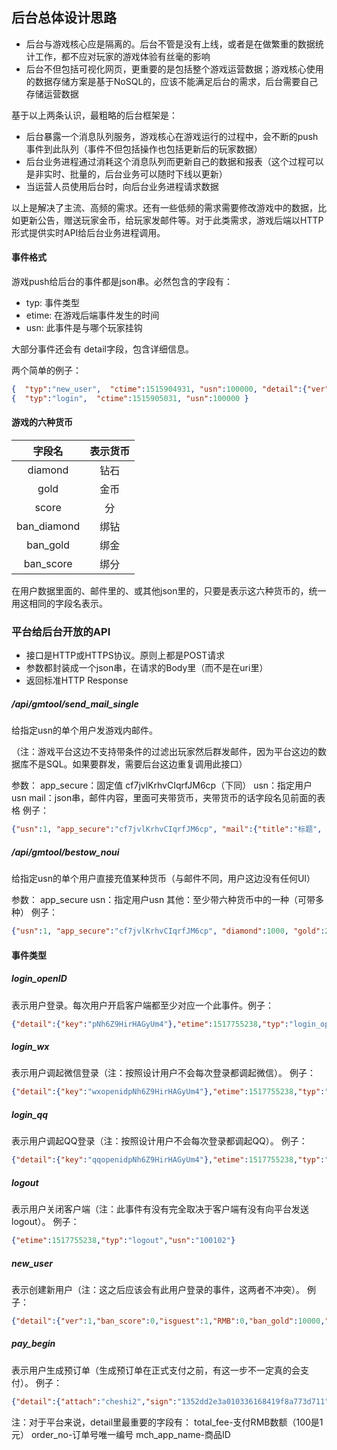 ## 后台总体设计思路
- 后台与游戏核心应是隔离的。后台不管是没有上线，或者是在做繁重的数据统计工作，都不应对玩家的游戏体验有丝毫的影响
- 后台不但包括可视化网页，更重要的是包括整个游戏运营数据；游戏核心使用的数据存储方案是基于NoSQL的，应该不能满足后台的需求，后台需要自己存储运营数据

基于以上两条认识，最粗略的后台框架是：
- 后台暴露一个消息队列服务，游戏核心在游戏运行的过程中，会不断的push事件到此队列（事件不但包括操作也包括更新后的玩家数据）
- 后台业务进程通过消耗这个消息队列而更新自己的数据和报表（这个过程可以是非实时、批量的，后台业务可以随时下线以更新）
- 当运营人员使用后台时，向后台业务进程请求数据

以上是解决了主流、高频的需求。还有一些低频的需求需要修改游戏中的数据，比如更新公告，赠送玩家金币，给玩家发邮件等。对于此类需求，游戏后端以HTTP形式提供实时API给后台业务进程调用。

#### 事件格式
游戏push给后台的事件都是json串。必然包含的字段有：
- typ: 事件类型
- etime: 在游戏后端事件发生的时间
- usn: 此事件是与哪个玩家挂钩

大部分事件还会有 detail字段，包含详细信息。

两个简单的例子：
```json
{  "typ":"new_user",  "ctime":1515904931, "usn":100000, "detail":{"ver":1,"isguest":1,"ban_score":0,"ctime":1517038051,"RMB":0,"ban_gold":10000,"usn":100000,"gold":0,"nick":"default user","ban_diamond":10,"diamond":0,"score":0,"credit":0,"vip_level":1} }
{  "typ":"login",  "ctime":1515905031, "usn":100000 }
```

#### 游戏的六种货币
|字段名|表示货币|
| :------: | :---------: |
|diamond|钻石|
|gold|金币|
|score|分|
|ban_diamond|绑钻|
|ban_gold|绑金|
|ban_score|绑分|

在用户数据里面的、邮件里的、或其他json里的，只要是表示这六种货币的，统一用这相同的字段名表示。

### 平台给后台开放的API
- 接口是HTTP或HTTPS协议。原则上都是POST请求
- 参数都封装成一个json串，在请求的Body里（而不是在uri里）
- 返回标准HTTP Response

##### /api/gmtool/send_mail_single
给指定usn的单个用户发游戏内邮件。

（注：游戏平台这边不支持带条件的过滤出玩家然后群发邮件，因为平台这边的数据库不是SQL。如果要群发，需要后台这边重复调用此接口）

参数： app_secure：固定值 cf7jvlKrhvCIqrfJM6cp（下同）  usn：指定用户usn  mail：json串，邮件内容，里面可夹带货币，夹带货币的话字段名见前面的表格   例子：
```json
{"usn":1, "app_secure":"cf7jvlKrhvCIqrfJM6cp", "mail":{"title":"标题", "ban_diamond":1000} }
```

##### /api/gmtool/bestow_noui
给指定usn的单个用户直接充值某种货币（与邮件不同，用户这边没有任何UI）

参数： app_secure  usn：指定用户usn    其他：至少带六种货币中的一种（可带多种）  例子：
```json
{"usn":1, "app_secure":"cf7jvlKrhvCIqrfJM6cp", "diamond":1000, "gold":2000}
```

#### 事件类型
#####  login_openID
表示用户登录。每次用户开启客户端都至少对应一个此事件。例子：
```json
{"detail":{"key":"pNh6Z9HirHAGyUm4"},"etime":1517755238,"typ":"login_openID","usn":"100102"}
```

#####  login_wx
表示用户调起微信登录（注：按照设计用户不会每次登录都调起微信）。  例子：
```json
{"detail":{"key":"wxopenidpNh6Z9HirHAGyUm4"},"etime":1517755238,"typ":"login_wx","usn":"100102"}
```

#####  login_qq
表示用户调起QQ登录（注：按照设计用户不会每次登录都调起QQ）。  例子：
```json
{"detail":{"key":"qqopenidpNh6Z9HirHAGyUm4"},"etime":1517755238,"typ":"login_QQ","usn":"100102"}
```

#####  logout
表示用户关闭客户端（注：此事件有没有完全取决于客户端有没有向平台发送logout）。  例子：
```json
{"etime":1517755238,"typ":"logout","usn":"100102"}
```

#####  new_user
表示创建新用户（注：这之后应该会有此用户登录的事件，这两者不冲突）。  例子：
```json
{"detail":{"ver":1,"ban_score":0,"isguest":1,"RMB":0,"ban_gold":10000,"ctime":1517750418,"gold":0,"usn":100097,"ban_diamond":10,"diamond":0,"score":0,"credit":0,"nick":"default user"},"etime":1517750418,"typ":"new_user","usn":100097}
```

#####  pay_begin
表示用户生成预订单（生成预订单在正式支付之前，有这一步不一定真的会支付）。  例子：
```json
{"detail":{"attach":"cheshi2","sign":"1352dd2e3a010336168419f8a773d711","app_id":"10000","userIdentity":"USER100000","total_fee":"88","notify_url":"http:\\/\\/www.baidu.com","para_id":"10000","mch_app_id":"http:\\/\\/www.baidu.com","stat":1,"order_no":"HUS00000011","version":"Pa2.5","pay_type":"0","child_para_id":"1","usn":"100000","mch_app_name":"cheshi2","device_id":"1","body":"cheshi2","mch_create_ip":"211.161.244.185"},"etime":1517816183,"typ":"pay_begin","usn":"100000"}
```
注：对于平台来说，detail里最重要的字段有： total_fee-支付RMB数额（100是1元）  order_no-订单号唯一编号  mch_app_name-商品ID
